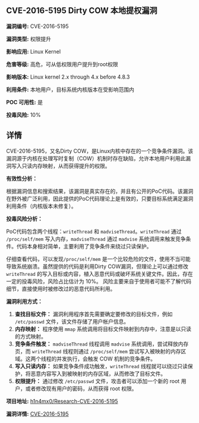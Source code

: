 ## CVE-2016-5195 Dirty COW 本地提权漏洞

**漏洞编号:** CVE-2016-5195

**漏洞类型:** 权限提升

**影响应用:** Linux Kernel

**危害等级:** 高危，可从低权限用户提升到root权限

**影响版本:** Linux kernel 2.x through 4.x before 4.8.3

**利用条件:** 本地用户，目标系统内核版本在受影响范围内

**POC 可用性:** 是

**投毒风险:** 10%

## 详情

CVE-2016-5195，又名Dirty COW，是Linux内核中存在的一个竞争条件漏洞。该漏洞源于内核在处理写时复制（COW）机制时存在缺陷，允许本地用户利用此漏洞写入只读内存映射，从而获得提升的权限。

**有效性分析：**

根据漏洞信息和搜索结果，该漏洞是真实存在的，并且有公开的PoC代码。该漏洞在野外被广泛利用，因此提供的PoC代码理论上是有效的，只要目标系统满足漏洞利用条件（内核版本未修复）。

**投毒风险分析：**

PoC代码包含两个线程：`writeThread` 和 `madviseThread`。`writeThread` 通过 `/proc/self/mem` 写入内存，`madviseThread` 通过 `madvise` 系统调用来触发竞争条件。代码本身相对简单，主要利用了竞争条件来绕过只读保护。

仔细查看代码，可以发现`/proc/self/mem` 是一个比较危险的文件，使用不当可能导致系统崩溃。虽然提供的代码是利用Dirty COW漏洞，但理论上可以通过修改 `writeThread` 的写入目标或内容，植入恶意代码或破坏系统关键文件。因此，存在一定的投毒风险，风险占比估计为 10%。 风险主要来自于使用者可能不了解代码细节，直接使用时被修改过的恶意代码所利用。

**漏洞利用方式：**

1.  **查找目标文件：** 漏洞利用程序首先需要确定要修改的目标文件，例如 `/etc/passwd` 文件，该文件存储了用户帐户信息。
2.  **内存映射：** 程序使用 `mmap` 系统调用将目标文件映射到内存中，注意是以只读的方式映射。
3.  **竞争条件触发：**  `madviseThread`  线程调用  `madvise`  系统调用，尝试释放内存页，而  `writeThread`  线程则通过  `/proc/self/mem`  尝试写入被映射的内存区域。这两个线程的并发执行，会触发  COW  机制的竞争条件。
4.  **写入只读内存：**  如果竞争条件成功触发，`writeThread`  线程就可以绕过只读保护，将恶意内容写入到被映射的内存区域，从而修改了目标文件。
5.  **权限提升：**  通过修改  `/etc/passwd`  文件，攻击者可以添加一个新的 root  用户，或者修改现有用户的密码，从而获得 root  权限。

**项目地址:** [h1n4mx0/Research-CVE-2016-5195](https://github.com/h1n4mx0/Research-CVE-2016-5195)

**漏洞详情:** [CVE-2016-5195](https://nvd.nist.gov/vuln/detail/CVE-2016-5195)